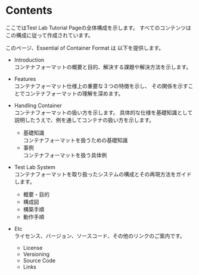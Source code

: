 # Contents
ここではTest Lab Tutorial Pageの全体構成を示します。
すべてのコンテンツはこの構成に従って作成されています。

このページ、Essential of Container Format は 以下を提供します。

  - Introduction  
    コンテナフォーマットの概要と目的、解決する課題や解決方法を示します。

  - Features  
    コンテナフォーマット仕様上の重要な３つの特徴を示し、
    その関係を示すことでコンテナフォーマットの理解を深めます。

  - Handling Container  
    コンテナフォーマットの扱い方を示します。
    具体的な仕様を基礎知識として説明したうえで、例を通してコンテナの扱い方を示します。
    - 基礎知識  
    コンテナフォーマットを扱うための基礎知識
    - 事例  
    コンテナフォーマットを扱う具体例

  - Test Lab System  
    コンテナフォーマットを取り扱ったシステムの構成とその再現方法をガイドします。
    - 概要・目的
    - 構成図
    - 構築手順
    - 動作手順
  - Etc  
    ライセンス、バージョン、ソースコード、その他のリンクのご案内です。
    - License
    - Versioning
    - Source Code
    - Links
